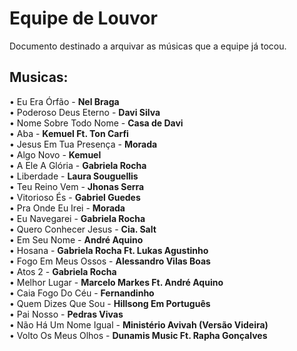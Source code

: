 # Equipe de Louvor

Documento destinado a arquivar as músicas que a equipe já tocou.

## Musicas:

&bull; Eu Era Órfão - **Nel Braga** </br>
&bull; Poderoso Deus Eterno - **Davi Silva** </br>
&bull; Nome Sobre Todo Nome - **Casa de Davi** </br>
&bull; Aba - **Kemuel Ft. Ton Carfi** </br>
&bull; Jesus Em Tua Presença - **Morada** </br>
&bull; Algo Novo - **Kemuel** </br>
&bull; A Ele A Glória - **Gabriela Rocha** </br>
&bull; Liberdade - **Laura Souguellis** </br>
&bull; Teu Reino Vem - **Jhonas Serra** </br>
&bull; Vitorioso És - **Gabriel Guedes** </br>
&bull; Pra Onde Eu Irei - **Morada** </br>
&bull; Eu Navegarei - **Gabriela Rocha** </br>
&bull; Quero Conhecer Jesus - **Cia. Salt** </br>
&bull; Em Seu Nome - **André Aquino** </br>
&bull; Hosana - **Gabriela Rocha Ft. Lukas Agustinho** </br>
&bull; Fogo Em Meus Ossos - **Alessandro Vilas Boas** </br>
&bull; Atos 2 - **Gabriela Rocha** </br>
&bull; Melhor Lugar - **Marcelo Markes Ft. André Aquino** </br>
&bull; Caia Fogo Do Céu - **Fernandinho** </br>
&bull; Quem Dizes Que Sou - **Hillsong Em Português** </br>
&bull; Pai Nosso - **Pedras Vivas** </br>
&bull; Não Há Um Nome Igual - **Ministério Avivah (Versão Videira)** </br>
&bull; Volto Os Meus Olhos - **Dunamis Music Ft. Rapha Gonçalves** </br>
